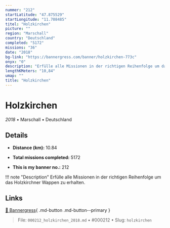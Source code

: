 ```yaml
---
nummer: "212"
startLatitude: "47.875529"
startLongitude: "11.708485"
titel: "Holzkirchen"
picture: ""
region: "Marschall"
country: "Deutschland"
completed: "5172"
missions: "36"
date: "2018"
bg-link: "https://bannergress.com/banner/holzkirchen-773c"
onyx: "0"
description: "Erfülle alle Missionen in der richtigen Reihenfolge um das Holzkirchner Wappen zu erhalten."
lengthKMeters: "10,84"
umap: ""
title: "Holzkirchen"
---
```

# Holzkirchen

*2018* • Marschall • Deutschland



## Details
- **Distance (km):** 10.84

- **Total missions completed:** 5172
- **This is my banner no.:** 212


!!! note "Description"
    Erfülle alle Missionen in der richtigen Reihenfolge um das Holzkirchner Wappen zu erhalten.



## Links
[🔗 Bannergress](https://bannergress.com/banner/holzkirchen-773c){ .md-button .md-button--primary }



> File: `000212_holzkirchen_2018.md` • #000212 • Slug: `holzkirchen`
